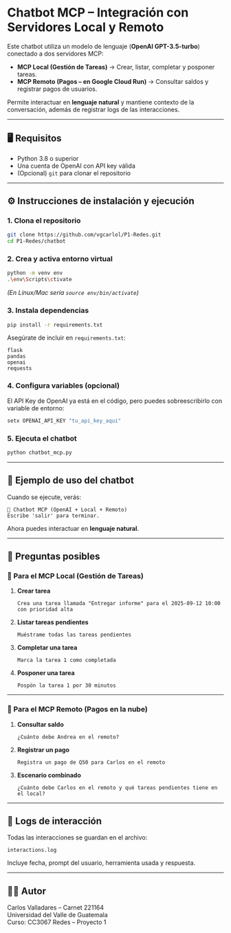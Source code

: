 # Chatbot MCP – Integración con Servidores Local y Remoto

Este chatbot utiliza un modelo de lenguaje (**OpenAI GPT-3.5-turbo**) conectado a dos servidores MCP:  

- **MCP Local (Gestión de Tareas)** → Crear, listar, completar y posponer tareas.  
- **MCP Remoto (Pagos – en Google Cloud Run)** → Consultar saldos y registrar pagos de usuarios.  

Permite interactuar en **lenguaje natural** y mantiene contexto de la conversación, además de registrar logs de las interacciones.

---

## 🖥️ Requisitos

- Python 3.8 o superior  
- Una cuenta de OpenAI con API key válida  
- (Opcional) `git` para clonar el repositorio  

---

## ⚙️ Instrucciones de instalación y ejecución

### 1. Clona el repositorio

```bash
git clone https://github.com/vgcarlol/P1-Redes.git
cd P1-Redes/chatbot
```

### 2. Crea y activa entorno virtual

```bash
python -m venv env
.\env\Scripts\ctivate
```

*(En Linux/Mac sería `source env/bin/activate`)*

### 3. Instala dependencias

```bash
pip install -r requirements.txt
```

Asegúrate de incluir en `requirements.txt`:
```
flask
pandas
openai
requests
```

### 4. Configura variables (opcional)

El API Key de OpenAI ya está en el código, pero puedes sobreescribirlo con variable de entorno:

```bash
setx OPENAI_API_KEY "tu_api_key_aqui"
```

### 5. Ejecuta el chatbot

```bash
python chatbot_mcp.py
```

---

## 🤖 Ejemplo de uso del chatbot

Cuando se ejecute, verás:

```
🤖 Chatbot MCP (OpenAI + Local + Remoto)
Escribe 'salir' para terminar.
```

Ahora puedes interactuar en **lenguaje natural**.  

---

## 📌 Preguntas posibles

### 🔹 Para el **MCP Local (Gestión de Tareas)**
1. **Crear tarea**  
   ```
   Crea una tarea llamada "Entregar informe" para el 2025-09-12 10:00 con prioridad alta
   ```

2. **Listar tareas pendientes**  
   ```
   Muéstrame todas las tareas pendientes
   ```

3. **Completar una tarea**  
   ```
   Marca la tarea 1 como completada
   ```

4. **Posponer una tarea**  
   ```
   Pospón la tarea 1 por 30 minutos
   ```

---

### 🔹 Para el **MCP Remoto (Pagos en la nube)**  
1. **Consultar saldo**  
   ```
   ¿Cuánto debe Andrea en el remoto?
   ```

2. **Registrar un pago**  
   ```
   Registra un pago de Q50 para Carlos en el remoto
   ```

3. **Escenario combinado**  
   ```
   ¿Cuánto debe Carlos en el remoto y qué tareas pendientes tiene en el local?
   ```

---

## 📂 Logs de interacción

Todas las interacciones se guardan en el archivo:

```
interactions.log
```

Incluye fecha, prompt del usuario, herramienta usada y respuesta.

---

## 🧑‍💻 Autor

Carlos Valladares – Carnet 221164  
Universidad del Valle de Guatemala  
Curso: CC3067 Redes – Proyecto 1  
